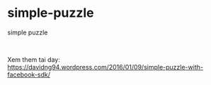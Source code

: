 # simple-puzzle
simple puzzle

<br>

Xem them tai day: <br>
https://davidng94.wordpress.com/2016/01/09/simple-puzzle-with-facebook-sdk/

